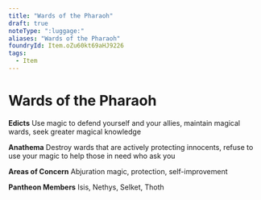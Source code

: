 ```yaml
---
title: "Wards of the Pharaoh"
draft: true
noteType: ":luggage:"
aliases: "Wards of the Pharaoh"
foundryId: Item.oZu60kt69aHJ9226
tags:
  - Item
---
```


# Wards of the Pharaoh

**Edicts** Use magic to defend yourself and your allies, maintain magical wards, seek greater magical knowledge

**Anathema** Destroy wards that are actively protecting innocents, refuse to use your magic to help those in need who ask you

**Areas of Concern** Abjuration magic, protection, self-improvement

**Pantheon Members** Isis, Nethys, Selket, Thoth
